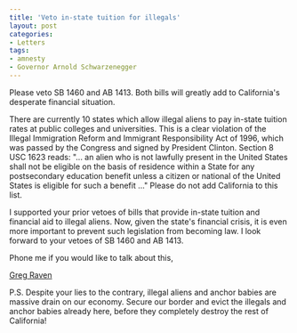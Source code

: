 ```yaml
---
title: 'Veto in-state tuition for illegals'
layout: post
categories:
- Letters
tags:
- amnesty
- Governor Arnold Schwarzenegger
---
```


Please veto SB 1460 and AB 1413. Both bills will greatly add to California's desperate financial situation.  
  
There are currently 10 states which allow illegal aliens to pay in-state tuition rates at public colleges and universities. This is a clear violation of the Illegal Immigration Reform and Immigrant Responsibility Act of 1996, which was passed by the Congress and signed by President Clinton. Section 8 USC 1623 reads: "... an alien who is not lawfully present in the United States shall not be eligible on the basis of residence within a State for any postsecondary education benefit unless a citizen or national of the United States is eligible for such a benefit ..." Please do not add California to this list.

I supported your prior vetoes of bills that provide in-state tuition and financial aid to illegal aliens. Now, given the state's financial crisis, it is even more important to prevent such legislation from becoming law. I look forward to your vetoes of SB 1460 and AB 1413.

Phone me if you would like to talk about this,

[Greg Raven](https://www.gregraven.org/)

P.S. Despite your lies to the contrary, illegal aliens and anchor babies are massive drain on our economy. Secure our border and evict the illegals and anchor babies already here, before they completely destroy the rest of California!